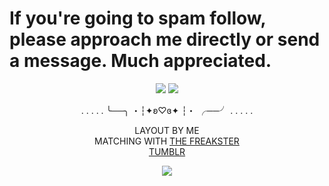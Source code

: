 <h1>If you're going to spam follow, please approach me directly or send a message. Much appreciated.</h1>
<p align="center">
<img src="https://media.discordapp.net/attachments/1013237702587580446/1389753867054612511/Untitled23_20250702024505.png?ex=6865c4a6&is=68647326&hm=81e57c4e2565072739f2ec06ef5a3feb3e250148907ffb6fd5ae28cf390fece6&=&format=webp&quality=lossless&width=1408&height=84">
<img src="https://media.discordapp.net/attachments/1013237702587580446/1389931881394602127/Untitled21_20250702143245.png?ex=68666a70&is=686518f0&hm=42df952161583fff06b42bf4ff1fd850865e07d4c95fdc9f692197626e239b5b&=&format=webp&quality=lossless&width=1408&height=792">
<div align="center"
  
. . . . . ╰──╮ ・┆✦ʚ♡ɞ✦ ┆・ ╭──╯ . . . . .

LAYOUT BY ME<br>
MATCHING WITH [THE FREAKSTER](https://github.com/phaexie)<br>
[TUMBLR](https://www.tumblr.com/wiztomfest)

<img src="https://media.discordapp.net/attachments/1013237702587580446/1389753867289235567/Untitled23_20250702024501.png?ex=6865c4a6&is=68647326&hm=2ac8ca18ce1f466dd2aa54856476a8cde5d6ce4275c177fc0645631c5721dfdb&=&format=webp&quality=lossless&width=1408&height=84">
